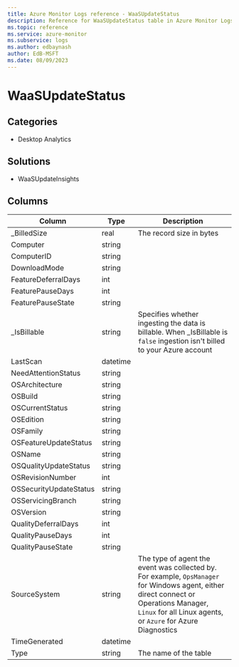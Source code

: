 ```yaml
---
title: Azure Monitor Logs reference - WaaSUpdateStatus
description: Reference for WaaSUpdateStatus table in Azure Monitor Logs.
ms.topic: reference
ms.service: azure-monitor
ms.subservice: logs
ms.author: edbaynash
author: EdB-MSFT
ms.date: 08/09/2023
---
```


# WaaSUpdateStatus



## Categories

- Desktop Analytics
## Solutions

- WaaSUpdateInsights




## Columns

| Column | Type | Description |
|---|---|---|
| _BilledSize | real | The record size in bytes |
| Computer | string |   |
| ComputerID | string |   |
| DownloadMode | string |   |
| FeatureDeferralDays | int |   |
| FeaturePauseDays | int |   |
| FeaturePauseState | string |   |
| _IsBillable | string | Specifies whether ingesting the data is billable. When _IsBillable is `false` ingestion isn't billed to your Azure account |
| LastScan | datetime |   |
| NeedAttentionStatus | string |   |
| OSArchitecture | string |   |
| OSBuild | string |   |
| OSCurrentStatus | string |   |
| OSEdition | string |   |
| OSFamily | string |   |
| OSFeatureUpdateStatus | string |   |
| OSName | string |   |
| OSQualityUpdateStatus | string |   |
| OSRevisionNumber | int |   |
| OSSecurityUpdateStatus | string |   |
| OSServicingBranch | string |   |
| OSVersion | string |   |
| QualityDeferralDays | int |   |
| QualityPauseDays | int |   |
| QualityPauseState | string |   |
| SourceSystem | string | The type of agent the event was collected by. For example, `OpsManager` for Windows agent, either direct connect or Operations Manager, `Linux` for all Linux agents, or `Azure` for Azure Diagnostics |
| TimeGenerated | datetime |   |
| Type | string | The name of the table |
